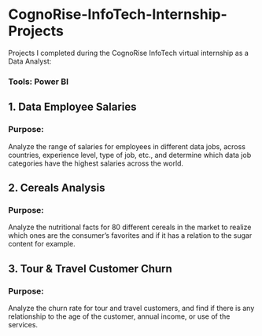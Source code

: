 # CognoRise-InfoTech-Internship-Projects
Projects I completed during the CognoRise InfoTech virtual internship as a Data Analyst: 
### Tools: Power BI

## 1. Data Employee Salaries 
### Purpose: 
Analyze the range of salaries for employees in different data jobs, across countries, experience level,
type of job, etc., and determine which data job categories have the highest salaries across the world.

## 2. Cereals Analysis 
### Purpose: 
Analyze the nutritional facts for 80 different cereals in the market to realize which ones are the
consumer’s favorites and if it has a relation to the sugar content for example.

## 3. Tour & Travel Customer Churn
### Purpose: 
Analyze the churn rate for tour and travel customers, and find if there is any relationship to the age of
the customer, annual income, or use of the services.

